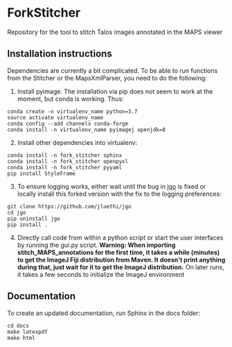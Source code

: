 # ForkStitcher
Repository for the tool to stitch Talos images annotated in the MAPS viewer



Installation instructions
----------
Dependencies are currently a bit complicated. To be able to run functions from the Stitcher or the MapsXmlParser, you need to do the following:

1. Install pyimage. The installation via pip does not seem to work at the moment, but conda is working. Thus:
```
conda create -n virtualenv_name python=3.7
source activate virtualenv_name
conda config --add channels conda-forge 
conda install -n virtualenv_name pyimagej openjdk=8
```

2. Install other dependencies into virtualenv:
```
conda install -n fork_stitcher sphinx
conda install -n fork_stitcher openpyxl
conda install -n fork_stitcher pyyaml
pip install StyleFrame
```

3. To ensure logging works, either wait until the bug in [jgo](https://github.com/scijava/jgo/pull/39) is fixed or locally install this forked version with the fix to the logging preferences:
```
git clone https://github.com/jluethi/jgo
cd jgo
pip uninstall jgo
pip install .
```

4. Directly call code from within a python script or start the user interfaces by running the gui.py script.
**Warning: When importing stitch_MAPS_annotations for the first time, it takes a while (minutes) to get the ImageJ Fiji distribution from Maven. It doesn't print anything during that, just wait for it to get the ImageJ distribution.** On later runs, it takes a few seconds to initialize the ImageJ environment

Documentation
----------
To create an updated documentation, run Sphinx in the docs folder:
```
cd docs
make latexpdf
make html
```
